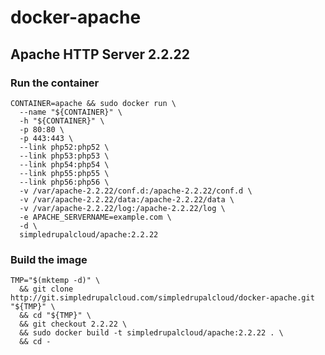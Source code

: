 docker-apache
=============

Apache HTTP Server 2.2.22
-------------------------

### Run the container

    CONTAINER=apache && sudo docker run \
      --name "${CONTAINER}" \
      -h "${CONTAINER}" \
      -p 80:80 \
      -p 443:443 \
      --link php52:php52 \
      --link php53:php53 \
      --link php54:php54 \
      --link php55:php55 \
      --link php56:php56 \
      -v /var/apache-2.2.22/conf.d:/apache-2.2.22/conf.d \
      -v /var/apache-2.2.22/data:/apache-2.2.22/data \
      -v /var/apache-2.2.22/log:/apache-2.2.22/log \
      -e APACHE_SERVERNAME=example.com \
      -d \
      simpledrupalcloud/apache:2.2.22

### Build the image

    TMP="$(mktemp -d)" \
      && git clone http://git.simpledrupalcloud.com/simpledrupalcloud/docker-apache.git "${TMP}" \
      && cd "${TMP}" \
      && git checkout 2.2.22 \
      && sudo docker build -t simpledrupalcloud/apache:2.2.22 . \
      && cd -
